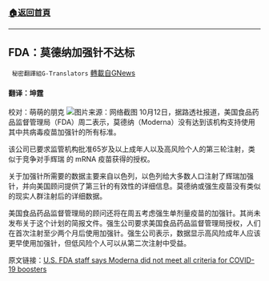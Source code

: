 ###  [:house:返回首頁](https://github.com/ourhimalayas/txt)
---


## FDA：莫德纳加强针不达标
` 秘密翻譯組G-Translators` [轉載自GNews](https://gnews.org/zh-hans/1590568/)

#### 翻译：坤霆
校对：萌萌的朋克
![](https://assets.gnews.org/wp-content/uploads/2021/10/5-22.jpg)图片来源：网络截图
10月12日，据路透社报道，美国食品药品监督管理局（FDA）周二表示，莫德纳（Moderna）没有达到该机构支持使用其中共病毒疫苗加强针的所有标准。

该公司已要求监管机构批准65岁及以上成年人以及高风险个人的第三轮注射，类似于竞争对手辉瑞 的 mRNA 疫苗获得的授权。

关于加强针所需要的数据主要来自以色列，以色列给大多数人口注射了辉瑞加强针，并向美国顾问提供了第三针的有效性的详细信息。莫德纳或强生疫苗没有类似的现实人群注射后的详细数据。

美国食品药品监督管理局的顾问还将在周五考虑强生单剂量疫苗的加强针。其尚未发布关于这个计划的简报文件。强生公司要求美国食品药品监督管理局授权，人们在首次注射至少两个月后使用加强针。强生公司表示，数据显示高风险成年人应该更早使用加强针，但低风险个人可以从第二次注射中受益。

原文链接：[U.S. FDA staff says Moderna did not meet all criteria for COVID-19 boosters](https://www.reuters.com/business/healthcare-pharmaceuticals/moderna-seeks-covid-19-vaccine-booster-clearance-older-adults-high-risk-2021-10-12/)
